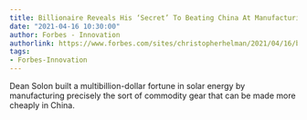 ```yaml
---
title: Billionaire Reveals His ‘Secret’ To Beating China At Manufacturing
date: "2021-04-16 10:30:00"
author: Forbes - Innovation
authorlink: https://www.forbes.com/sites/christopherhelman/2021/04/16/billionaire-reveals-his-secret-to-beating-china-at-manufacturing/
tags:
- Forbes-Innovation
---
```

Dean Solon built a multibillion-dollar fortune in solar energy by manufacturing precisely the sort of commodity gear that can be made more cheaply in China.